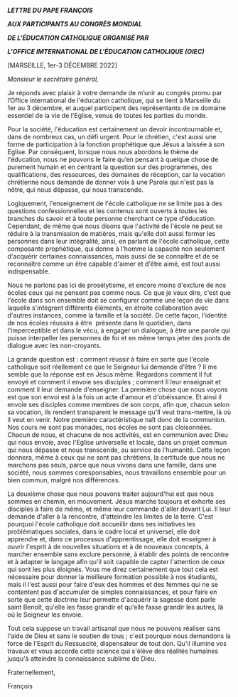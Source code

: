 ***LETTRE DU PAPE FRANÇOIS***

***AUX PARTICIPANTS AU CONGRÈS MONDIAL***

***DE L’ÉDUCATION CATHOLIQUE ORGANISÉ PAR***

***L'OFFICE IMTERNATIONAL DE L'ÉDUCATION CATHOLIQUE (OIEC)***

[MARSEILLE, 1er-3 DÉCEMBRE 2022]

*Monsieur le secrétaire général,*

Je réponds avec plaisir à votre demande de m’unir au congrès promu par l’Office international de l'éducation catholique, qui se tient à Marseille du 1er au 3 décembre, et auquel participent des représentants de ce domaine essentiel de la vie de l'Eglise, venus de toutes les parties du monde.

Pour la société, l'éducation est certainement un devoir incontournable et, dans de nombreux cas, un défi urgent. Pour le chrétien, c'est aussi une forme de participation à la fonction prophétique que Jésus a laissée à son Eglise. Par conséquent, lorsque nous nous abordons le thème de l'éducation, nous ne pouvons le faire qu’en pensant à quelque chose de purement humain et en centrant la question sur des programmes, des qualifications, des ressources, des domaines de réception, car la vocation chrétienne nous demande de donner voix à une Parole qui n'est pas la nôtre, qui nous dépasse, qui nous transcende.

Logiquement, l'enseignement de l'école catholique ne se limite pas à des questions confessionnelles et les contenus sont ouverts à toutes les branches du savoir et à toute personne cherchant ce type d'éducation. Cependant, de même que nous disons que l'activité de l'école ne peut se réduire à la transmission de matières, mais qu'elle doit aussi former les personnes dans leur intégralité, ainsi, en parlant de l'école catholique, cette composante prophétique, qui donne à l'homme la capacité non seulement d'acquérir certaines connaissances, mais aussi de se connaître et de se reconnaître comme un être capable d'aimer et d'être aimé, est tout aussi indispensable.

Nous ne parlons pas ici de prosélytisme, et encore moins d'exclure de nos écoles ceux qui ne pensent pas comme nous. Ce que je veux dire, c'est que l'école dans son ensemble doit se configurer comme une leçon de vie dans laquelle s'intègrent différents éléments, en étroite collaboration avec d'autres instances, comme la famille et la société. De cette façon, l'identité de nos écoles réussira à être  présente dans le quotidien, dans l'imperceptible et dans le vécu, à engager un dialogue, à être une parole qui puisse interpeller les personnes de foi et en même temps jeter des ponts de dialogue avec les non-croyants.

La grande question est : comment réussir à faire en sorte que l'école catholique soit réellement ce que le Seigneur lui demande d'être ? Il me semble que la réponse est en Jésus même. Regardons comment Il fut envoyé et comment il envoie ses disciples ; comment Il leur enseignait et comment il leur demande d'enseigner. La première chose que nous voyons est que son envoi est à la fois un acte d'amour et d'obéissance. Et ainsi il envoie ses disciples comme membres de son corps, afin que, chacun selon sa vocation, ils rendent transparent le message qu'Il veut trans-mettre, là où il veut en venir. Notre première caractéristique naît donc de la communion. Nos cours ne sont pas monades, nos écoles ne sont pas cloisonnées. Chacun de nous, et chacune de nos activités, est en communion avec Dieu qui nous envoie, avec l'Eglise universelle et locale, dans un projet commun qui nous dépasse et nous transcende, au service de l'humanité. Cette leçon donnera, même à ceux qui ne sont pas chrétiens, la certitude que nous ne marchons pas seuls, parce que nous vivons dans une famille, dans une société, nous sommes coresponsables, nous travaillons ensemble pour un bien commun, malgré nos différences.

La deuxième chose que nous pouvons traiter aujourd'hui est que nous sommes en chemin, en mouvement. Jésus marche toujours et exhorte ses disciples à faire de même, et même leur commande d'aller devant Lui. Il leur demande d'aller à la rencontre, d'atteindre les limites de la terre. C'est pourquoi l'école catholique doit accueillir dans ses initiatives les problématiques sociales, dans le cadre local et universel, elle doit apprendre et, dans ce processus d'apprentissage, elle doit enseigner à ouvrir l'esprit à de nouvelles situations et à de nouveaux concepts, à marcher ensemble sans exclure personne, à établir des points de rencontre et à adapter le langage afin qu'il soit capable de capter l'attention de ceux qui sont les plus éloignés. Vous me direz certainement que tout cela est nécessaire pour donner la meilleure formation possible à nos étudiants, mais il l'est aussi pour faire d'eux des hommes et des femmes qui ne se contentent pas d'accumuler de simples connaissances, et pour faire en sorte que cette doctrine leur permette d'acquérir la sagesse dont parle saint Benoît, qu'elle les fasse grandir et qu'elle fasse grandir les autres, là où le Seigneur les envoie.

Tout cela suppose un travail artisanal que nous ne pouvons réaliser sans l'aide de Dieu et sans le soutien de tous ; c'est pourquoi nous demandons la force de l'Esprit du Ressuscité, dispensateur de tout don. Qu'il illumine vos travaux et vous accorde cette science qui s'élève des réalités humaines jusqu'à atteindre la connaissance sublime de Dieu.

Fraternellement,

François